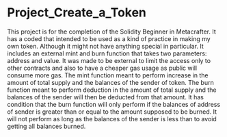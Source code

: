 # Project_Create_a_Token
This project is for the completion of the Solidity Beginner in Metacrafter. 
It has a coded that intended to be used as a kind of practice in making my own token. Although it might not have anything special in particular.
It includes an external mint and burn function that takes two parameters: address and value. 
It was made to be external to limit the access only to other contracts and also to have a cheaper gas usage as public will consume more gas.
The mint function meant to perform increase in the amount of total supply and the balances of the sender of token.
The burn function meant to perform deduction in the amount of total supply and the balances of the sender will then be deducted from that amount.
It has condition that the burn function will only perform if the balances of address of sender is greater than or equal to the amount supposed to be burned.
It will not perform as long as the balances of the sender is less than to avoid getting all balances burned.
